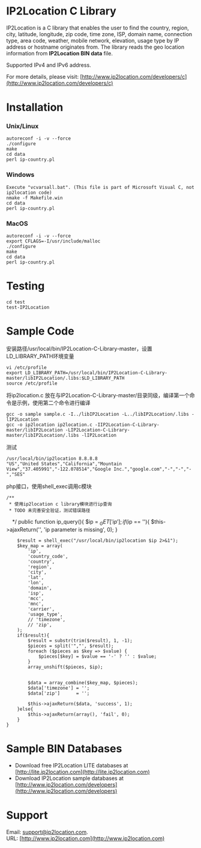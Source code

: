 # IP2Location C Library

IP2Location is a C library that enables the user to find the country, region, city, latitude, longitude, 
zip code, time zone, ISP, domain name, connection type, area code, weather, mobile network, elevation, 
usage type by IP address or hostname originates from. The library reads the geo location information
from **IP2Location BIN data** file.

Supported IPv4 and IPv6 address.

For more details, please visit:
[http://www.ip2location.com/developers/c](http://www.ip2location.com/developers/c)

# Installation
###  Unix/Linux
    autoreconf -i -v --force
    ./configure
    make
    cd data
    perl ip-country.pl

### Windows
    Execute "vcvarsall.bat". (This file is part of Microsoft Visual C, not ip2location code) 
    nmake -f Makefile.win
    cd data
    perl ip-country.pl

### MacOS
    autoreconf -i -v --force
    export CFLAGS=-I/usr/include/malloc 
    ./configure
    make
    cd data
    perl ip-country.pl

# Testing
    cd test
    test-IP2Location

# Sample Code
安装路径/usr/local/bin/IP2Location-C-Library-master，设置LD_LIBRARY_PATH环境变量

    vi /etc/profile
    export LD_LIBRARY_PATH=/usr/local/bin/IP2Location-C-Library-master/libIP2Location/.libs:$LD_LIBRARY_PATH
    source /etc/profile
    
将ip2location.c 放在与IP2Location-C-Library-master/目录同级，编译第一个命令是示例，使用第二个命令进行编译

    gcc -o sample sample.c -I../libIP2Location -L../libIP2Location/.libs -lIP2Location
    gcc -o ip2location ip2location.c -IIP2Location-C-Library-master/libIP2Location -LIP2Location-C-Library-master/libIP2Location/.libs -lIP2Location

测试
    
    /usr/local/bin/ip2location 8.8.8.8
    "US","United States","California","Mountain View","37.405991","-122.078514","Google Inc.","google.com","-","-","-","SES"

php接口，使用shell_exec调用c模块

    /**
     * 使用ip2location c library模块进行ip查询
     * TODO 未完善安全验证，测试错误路径
     */
    public function ip_query(){
        $ip = $_GET['ip'];
        if($ip == ''){
            $this->ajaxReturn('', 'ip parameter is missing', 0);
        }

        $result = shell_exec("/usr/local/bin/ip2location $ip 2>&1");
        $key_map = array(
            'ip',
            'country_code',
            'country',
            'region',
            'city',
            'lat',
            'lon',
            'domain',
            'isp',
            'mcc',
            'mnc',
            'carrier',
            'usage_type',
            // 'timezone',
            // 'zip',
        );
        if($result){
            $result = substr(trim($result), 1, -1);
            $pieces = split('","', $result);
            foreach ($pieces as $key => $value) {
                $pieces[$key] = $value == '-' ? '' : $value;
            }
            array_unshift($pieces, $ip);


            $data = array_combine($key_map, $pieces);
            $data['timezone'] = '';
            $data['zip']      = '';
            
            $this->ajaxReturn($data, 'success', 1);
        }else{
            $this->ajaxReturn(array(), 'fail', 0);
        }
    }


# Sample BIN Databases
* Download free IP2Location LITE databases at [http://lite.ip2location.com](http://lite.ip2location.com)  
* Download IP2Location sample databases at [http://www.ip2location.com/developers](http://www.ip2location.com/developers)

# Support
Email: support@ip2location.com.  
URL: [http://www.ip2location.com](http://www.ip2location.com)

